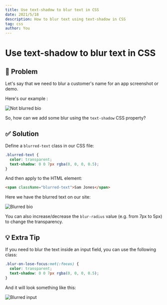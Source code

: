 ```yaml
---
title: Use text-shadow to blur text in CSS
date: 2021/5/18
description: How to blur text using text-shadow in CSS
tag: css
author: You
---
```


# Use text-shadow to blur text in CSS

<h2><span role="img" aria-label="thinking">🤔</span> Problem</h2>

Let's say that we need to blur a customer's name for an app screenshot or demo.

Here's our example :<br />

<img src="/images/not-blur-text.png" alt="Not blurred bio" />

So, how can we add some blur using the `text-shadow` CSS property?

<h2><span role="img" aria-label="checkmark">✅ </span> Solution</h2>

Define a `blurred-text` class in our CSS file:

```css
.blurred-text {
  color: transparent;
  text-shadow: 0 0 7px rgba(0, 0, 0, 0.5);
}
```

And then apply to the HTML element:

```html
<span className="blurred-text">Sam Jones</span>
```

Here we have the blurred text on our site:

![Blurred bio](/images/blur-text.png)

You can also increase/decrease the `blur-radius` value (e.g. from 7px to 5px) to change the transparency.

<h2><span role="img" aria-label="lightbulb">💡 </span> Extra Tip</h2>

If you need to blur the text inside an input field, you can use the following class:

```css
.blur-on-lose-focus:not(:focus) {
  color: transparent;
  text-shadow: 0 0 7px rgba(0, 0, 0, 0.5);
}
```

And it will look something like this:

![Blurred input](/images/blur-input.png)
